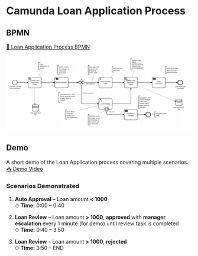 # Camunda Loan Application Process

## BPMN
[📄 Loan Application Process BPMN](src/main/resources/LoanApplicationProcess.bpmn)  
  
![BPMN Diagram](docs/Loan_Application_Process_BPMN.png)

## Demo 
A short demo of the Loan Application process covering multiple scenarios.  
[📥 Demo Video](docs/Loan_Application_Process_Demo.mp4)

### Scenarios Demonstrated
1. **Auto Approval** – Loan amount **< 1000**  
   ⏱ **Time:** 0:00 – 0:40

2. **Loan Review** – Loan amount **> 1000**, **approved** with **manager escalation** every 1 minute (for demo) until review task is completed  
   ⏱ **Time:** 0:40 – 3:50

3. **Loan Review** – Loan amount **> 1000**, **rejected**  
   ⏱ **Time:** 3:50 – END
